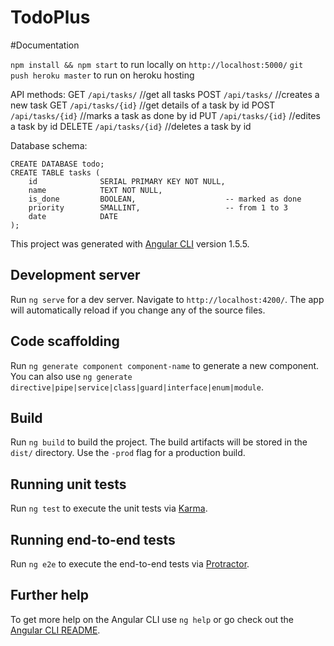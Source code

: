 # TodoPlus

#Documentation

`npm install && npm start` to run locally on `http://localhost:5000/`
`git push heroku master` to run on heroku hosting

API methods:
GET     `/api/tasks/`        //get all tasks
POST    `/api/tasks/`        //creates a new task
GET     `/api/tasks/{id}`    //get details of a task by id
POST    `/api/tasks/{id}`    //marks a task as done by id
PUT     `/api/tasks/{id}`    //edites a task by id
DELETE  `/api/tasks/{id}`    //deletes a task by id

Database schema:
```
CREATE DATABASE todo;
CREATE TABLE tasks (
    id              SERIAL PRIMARY KEY NOT NULL,
    name            TEXT NOT NULL,
    is_done         BOOLEAN,                    -- marked as done
    priority        SMALLINT,                   -- from 1 to 3
    date            DATE
);
```


This project was generated with [Angular CLI](https://github.com/angular/angular-cli) version 1.5.5.

## Development server

Run `ng serve` for a dev server. Navigate to `http://localhost:4200/`. The app will automatically reload if you change any of the source files.

## Code scaffolding

Run `ng generate component component-name` to generate a new component. You can also use `ng generate directive|pipe|service|class|guard|interface|enum|module`.

## Build

Run `ng build` to build the project. The build artifacts will be stored in the `dist/` directory. Use the `-prod` flag for a production build.

## Running unit tests

Run `ng test` to execute the unit tests via [Karma](https://karma-runner.github.io).

## Running end-to-end tests

Run `ng e2e` to execute the end-to-end tests via [Protractor](http://www.protractortest.org/).

## Further help

To get more help on the Angular CLI use `ng help` or go check out the [Angular CLI README](https://github.com/angular/angular-cli/blob/master/README.md).
